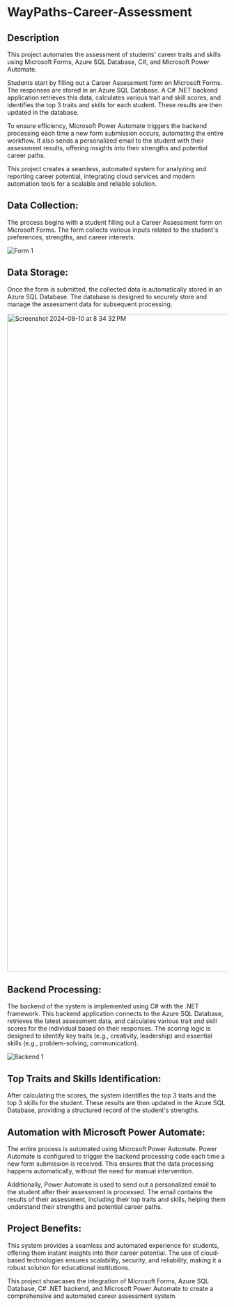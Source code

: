 # WayPaths-Career-Assessment

## Description

This project automates the assessment of students' career traits and skills using Microsoft Forms, Azure SQL Database, C#, and Microsoft Power Automate.

Students start by filling out a Career Assessment form on Microsoft Forms. The responses are stored in an Azure SQL Database. A C# .NET backend application retrieves this data, calculates various trait and skill scores, and identifies the top 3 traits and skills for each student. These results are then updated in the database.

To ensure efficiency, Microsoft Power Automate triggers the backend processing each time a new form submission occurs, automating the entire workflow. It also sends a personalized email to the student with their assessment results, offering insights into their strengths and potential career paths.

This project creates a seamless, automated system for analyzing and reporting career potential, integrating cloud services and modern automation tools for a scalable and reliable solution.

## Data Collection:

The process begins with a student filling out a Career Assessment form on Microsoft Forms. The form collects various inputs related to the student's preferences, strengths, and career interests.

![‎Form ‎1](https://github.com/user-attachments/assets/02c95aa5-6363-418d-8f06-da15beb1039e)


## Data Storage:

Once the form is submitted, the collected data is automatically stored in an Azure SQL Database. The database is designed to securely store and manage the assessment data for subsequent processing.

<img width="1512" alt="Screenshot 2024-08-10 at 8 34 32 PM" src="https://github.com/user-attachments/assets/185bcadd-0d11-49c2-bbda-d50c60c7b4a9">


## Backend Processing:

The backend of the system is implemented using C# with the .NET framework. This backend application connects to the Azure SQL Database, retrieves the latest assessment data, and calculates various trait and skill scores for the individual based on their responses. The scoring logic is designed to identify key traits (e.g., creativity, leadership) and essential skills (e.g., problem-solving, communication).

![‎Backend ‎1](https://github.com/user-attachments/assets/0bedbe3a-0acc-49b0-8592-4052230e5530)


## Top Traits and Skills Identification:

After calculating the scores, the system identifies the top 3 traits and the top 3 skills for the student. These results are then updated in the Azure SQL Database, providing a structured record of the student's strengths.

## Automation with Microsoft Power Automate:

The entire process is automated using Microsoft Power Automate. Power Automate is configured to trigger the backend processing code each time a new form submission is received. This ensures that the data processing happens automatically, without the need for manual intervention.

Additionally, Power Automate is used to send out a personalized email to the student after their assessment is processed. The email contains the results of their assessment, including their top traits and skills, helping them understand their strengths and potential career paths.

## Project Benefits:

This system provides a seamless and automated experience for students, offering them instant insights into their career potential. The use of cloud-based technologies ensures scalability, security, and reliability, making it a robust solution for educational institutions.

This project showcases the integration of Microsoft Forms, Azure SQL Database, C# .NET backend, and Microsoft Power Automate to create a comprehensive and automated career assessment system.
